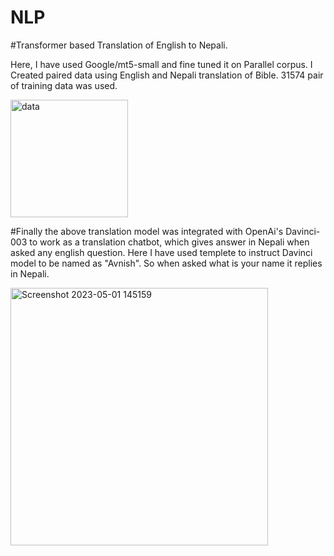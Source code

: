 # NLP

#Transformer based Translation of English to Nepali.

Here, I have used Google/mt5-small and fine tuned it on Parallel corpus.
I Created paired data using English and Nepali translation of Bible. 
31574 pair of training data was used. 

<img width="188" alt="data" src="https://user-images.githubusercontent.com/111170719/235434110-84737431-7bb6-44ea-bf56-895eace89472.png">

#Finally the above translation model was integrated with OpenAi's Davinci-003 to work as a translation chatbot, which gives answer in Nepali  when asked any english question.
Here I have used templete to instruct Davinci model to be named as "Avnish".
So when asked what is your name it replies in Nepali.

<img width="412" alt="Screenshot 2023-05-01 145159" src="https://user-images.githubusercontent.com/111170719/235434318-9e0be48a-f6dd-4429-a3d4-f75d98a397b3.png">

